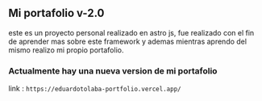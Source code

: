 ## Mi portafolio v-2.0

este es un proyecto personal realizado en astro js, fue realizado con el fin de aprender mas sobre este framework y ademas mientras aprendo del mismo realizo mi propio portafolio.

### Actualmente hay una nueva version de mi portafolio


link : ``https://eduardotolaba-portfolio.vercel.app/``
